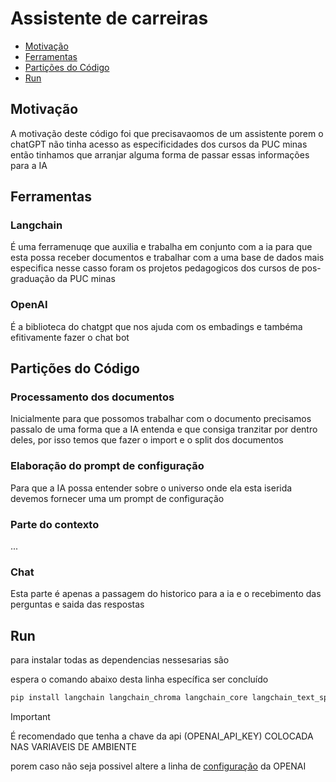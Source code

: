 # Assistente de carreiras

- [Motivação](#Motivação)
- [Ferramentas](#Ferramentas)
- [Partições do Código](#Partições-do-código)
- [Run](#Run)

## Motivação

A motivação deste código foi que precisavaomos de um assistente porem o chatGPT não tinha acesso as especificidades dos cursos da PUC minas então tinhamos que arranjar alguma forma de passar essas informações para a IA

## Ferramentas

### Langchain

É uma ferramenuqe que auxilia e trabalha em conjunto com a ia para que esta possa receber documentos e trabalhar com a uma base de dados mais especifica nesse casso foram os projetos pedagogicos dos cursos de pos-graduação da PUC minas

### OpenAI

É a biblioteca do chatgpt que nos ajuda com os embadings e tambéma efitivamente fazer o chat bot

## Partições do Código

### Processamento dos documentos

Inicialmente para que possomos trabalhar com o documento precisamos passalo de uma forma que a IA entenda e que consiga tranzitar por dentro deles, por isso temos que fazer o import e o split dos documentos

### Elaboração do prompt de configuração

Para que a IA possa entender sobre o universo onde ela esta iserida devemos fornecer uma um prompt de configuração

### Parte do contexto

...

### Chat

Esta parte é apenas a passagem do historico para a ia e o recebimento das perguntas e saida das respostas

## Run

para instalar todas as dependencias nessesarias são

espera o comando abaixo desta linha específica ser concluído

```bash
pip install langchain langchain_chroma langchain_core langchain_text_splitters langchain_openai langchain_community
```

> [!important]
> É recomendado que tenha a chave da api (OPENAI_API_KEY) COLOCADA NAS VARIAVEIS DE AMBIENTE
>
> porem caso não seja possivel altere a linha de [configuração](https://github.com/WebTech-PUC-Minas/assistente-carreiras-gpt/blob/main/lang_chain_cursos.py#L17 "Click para ir para a linha do codigo") da OPENAI
